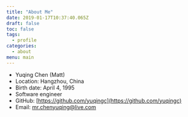 ```yaml
---
title: "About Me"
date: 2019-01-17T10:37:40.065Z
draft: false
toc: false
tags:
  - profile
categories:
  - about
menu: main
---
```


- Yuqing Chen (Matt)
- Location: Hangzhou, China
- Birth date: April 4, 1995
- Software engineer
- GitHub: [https://github.com/yuqingc](https://github.com/yuqingc)
- Email: [mr.chenyuqing@live.com](mailto:mr.chenyuqing@live.com)
